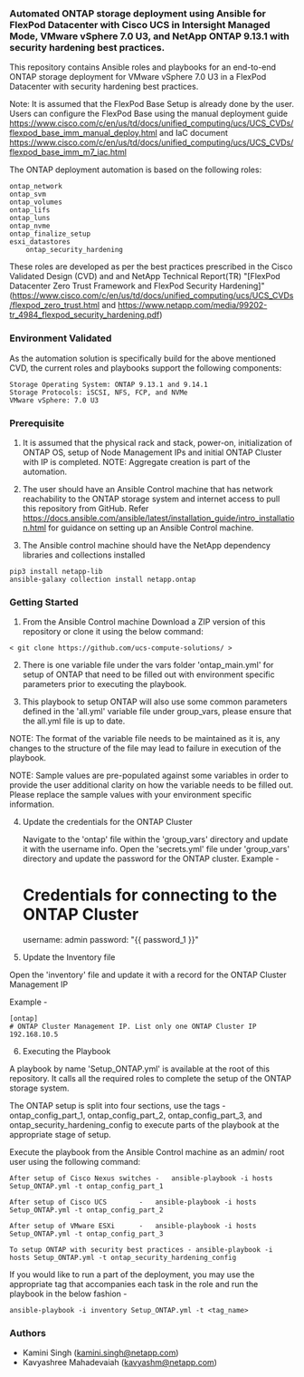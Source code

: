 ### Automated ONTAP storage deployment using Ansible for FlexPod Datacenter with Cisco UCS in Intersight Managed Mode, VMware vSphere 7.0 U3, and NetApp ONTAP 9.13.1 with security hardening best practices.
 
This repository contains Ansible roles and playbooks for an end-to-end ONTAP storage deployment for VMware vSphere 7.0 U3 in a FlexPod Datacenter with security hardening best practices.

Note: It is assumed that the FlexPod Base Setup is already done by the user. Users can configure the FlexPod Base using the manual deployment guide https://www.cisco.com/c/en/us/td/docs/unified_computing/ucs/UCS_CVDs/flexpod_base_imm_manual_deploy.html and IaC document https://www.cisco.com/c/en/us/td/docs/unified_computing/ucs/UCS_CVDs/flexpod_base_imm_m7_iac.html

The ONTAP deployment automation is based on the following roles:

	ontap_network
	ontap_svm
	ontap_volumes
	ontap_lifs
	ontap_luns
	ontap_nvme
	ontap_finalize_setup
	esxi_datastores
        ontap_security_hardening

These roles are developed as per the best practices prescribed in the Cisco Validated Design (CVD) and and NetApp Technical Report(TR) "[FlexPod Datacenter Zero Trust Framework and FlexPod Security Hardening]" (https://www.cisco.com/c/en/us/td/docs/unified_computing/ucs/UCS_CVDs/flexpod_zero_trust.html and https://www.netapp.com/media/99202-tr_4984_flexpod_security_hardening.pdf)

### Environment Validated

As the automation solution is specifically build for the above mentioned CVD, the current roles and playbooks support the following components:

	Storage Operating System: ONTAP 9.13.1 and 9.14.1
	Storage Protocols: iSCSI, NFS, FCP, and NVMe
	VMware vSphere: 7.0 U3

### Prerequisite

1. It is assumed that the physical rack and stack, power-on, initialization of ONTAP OS, setup of Node Management IPs and initial ONTAP Cluster with IP is completed.
NOTE: Aggregate creation is part of the automation.

2. The user should have an Ansible Control machine that has network reachability to the ONTAP storage system and internet access to pull this repository from GitHub.
Refer https://docs.ansible.com/ansible/latest/installation_guide/intro_installation.html for guidance on setting up an Ansible Control machine.

3. The Ansible control machine should have the NetApp dependency libraries and collections installed

```
pip3 install netapp-lib
ansible-galaxy collection install netapp.ontap
```

### Getting Started

1. From the Ansible Control machine Download a ZIP version of this repository or clone it using the below command:
	
```
< git clone https://github.com/ucs-compute-solutions/ >
```

2. There is one variable file under the vars folder 'ontap_main.yml' for setup of ONTAP that need to be filled out with environment specific parameters prior to executing the playbook.

3. This playbook to setup ONTAP will also use some common parameters defined in the 'all.yml' variable file under group_vars, please ensure that the all.yml file is up to date. 

NOTE: The format of the variable file needs to be maintained as it is, any changes to the structure of the file may lead to failure in execution of the playbook.

NOTE: Sample values are pre-populated against some variables in order to provide the user additional clarity on how the variable needs to be filled out. Please replace the sample values with your environment specific information.

4. Update the credentials for the ONTAP Cluster

   Navigate to the 'ontap' file within the 'group_vars' directory and update it with the username info. Open the 'secrets.yml' file under 'group_vars' directory and update the password for the ONTAP cluster.
Example -
   # Credentials for connecting to the ONTAP Cluster
     username: admin
     password: "{{ password_1 }}"

5. Update the Inventory file

Open the 'inventory' file and update it with a record for the ONTAP Cluster Management IP

Example -

	[ontap]
	# ONTAP Cluster Management IP. List only one ONTAP Cluster IP
	192.168.10.5

6. Executing the Playbook

A playbook by name 'Setup_ONTAP.yml' is available at the root of this repository. It calls all the required roles to complete the setup of the ONTAP storage system.

The ONTAP setup is split into four sections, use the tags - ontap_config_part_1, ontap_config_part_2, ontap_config_part_3, and ontap_security_hardening_config  to execute parts of the playbook at the appropriate stage of setup.

Execute the playbook from the Ansible Control machine as an admin/ root user using the following command:


	After setup of Cisco Nexus switches	-	ansible-playbook -i hosts Setup_ONTAP.yml -t ontap_config_part_1

	After setup of Cisco UCS		-	ansible-playbook -i hosts Setup_ONTAP.yml -t ontap_config_part_2

	After setup of VMware ESXi		-	ansible-playbook -i hosts Setup_ONTAP.yml -t ontap_config_part_3
	
    To setup ONTAP with security best practices - ansible-playbook -i hosts Setup_ONTAP.yml -t ontap_security_hardening_config

If you would like to run a part of the deployment, you may use the appropriate tag that accompanies each task in the role and run the playbook in the below fashion -

	ansible-playbook -i inventory Setup_ONTAP.yml -t <tag_name>	

### Authors

 * Kamini Singh (kamini.singh@netapp.com)
 * Kavyashree Mahadevaiah (kavyashm@netapp.com)
